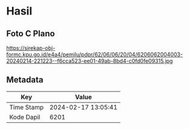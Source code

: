 # Hasil

## Foto C Plano

https://sirekap-obj-formc.kpu.go.id/e4a4/pemilu/pdpr/62/06/06/20/04/6206062004003-20240214-221223--f6cca523-ee01-49ab-8bd4-c0fd0fe09315.jpg


## Metadata

| Key        | Value               |
| ---------- | ------------------- |
| Time Stamp | 2024-02-17 13:05:41 |
| Kode Dapil | 6201                |



